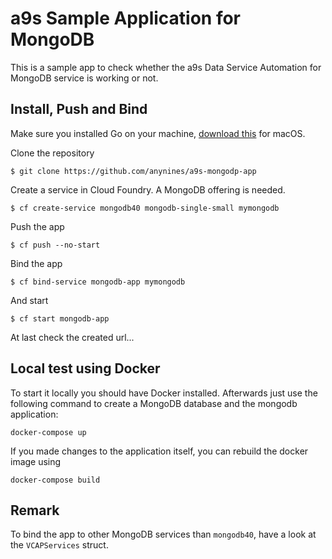 # a9s Sample Application for MongoDB

This is a sample app to check whether the a9s Data Service Automation for MongoDB service is working or not.

## Install, Push and Bind

Make sure you installed Go on your machine, [download this](https://golang.org/doc/install?download=go1.16.darwin-amd64.pkg) for macOS.

Clone the repository
```
$ git clone https://github.com/anynines/a9s-mongodp-app
```

Create a service in Cloud Foundry. A MongoDB offering is needed.
```
$ cf create-service mongodb40 mongodb-single-small mymongodb
```

Push the app
```
$ cf push --no-start
```

Bind the app
```
$ cf bind-service mongodb-app mymongodb
```

And start
```
$ cf start mongodb-app
```

At last check the created url...


## Local test using Docker

To start it locally you should have Docker installed.
Afterwards just use the following command to create a MongoDB database and the mongodb application:

```
docker-compose up
```

If you made changes to the application itself, you can rebuild the docker image using

```
docker-compose build
```

## Remark

To bind the app to other MongoDB services than `mongodb40`, have a look at the `VCAPServices` struct.
